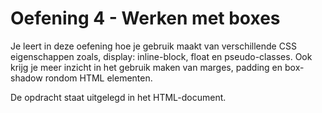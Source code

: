 <h1>Oefening 4 - Werken met boxes</h1>

<p>
    Je leert in deze oefening hoe je gebruik maakt van verschillende CSS eigenschappen zoals, display: inline-block,
    float en pseudo-classes. Ook krijg je meer inzicht in het gebruik maken van marges, padding en box-shadow rondom
    HTML elementen.
</p>

<p>De opdracht staat uitgelegd in het HTML-document.</p>

